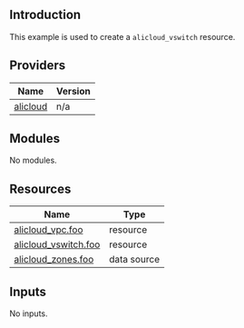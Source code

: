 ## Introduction

This example is used to create a `alicloud_vswitch` resource.

<!-- BEGIN_TF_DOCS -->
## Providers

| Name | Version |
|------|---------|
| <a name="provider_alicloud"></a> [alicloud](#provider\_alicloud) | n/a |

## Modules

No modules.

## Resources

| Name | Type |
|------|------|
| [alicloud_vpc.foo](https://registry.terraform.io/providers/aliyun/alicloud/latest/docs/resources/vpc) | resource |
| [alicloud_vswitch.foo](https://registry.terraform.io/providers/aliyun/alicloud/latest/docs/resources/vswitch) | resource |
| [alicloud_zones.foo](https://registry.terraform.io/providers/aliyun/alicloud/latest/docs/data-sources/zones) | data source |

## Inputs

No inputs.
<!-- END_TF_DOCS -->    